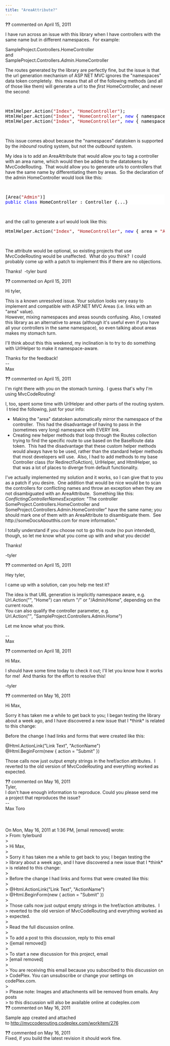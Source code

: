```yaml
---
title: "AreaAttribute?"
---
```

<div id="comment-598194" class="discussion-comment op">
   <div class="discussion-header"><b>??</b> commented on 
      <time datetime="2011-04-15T13:24:43.917-07:00" title="2011-04-15T13:24:43.917-07:00">April 15, 2011</time>
   </div>
   <div class="discussion-message">
<p>I have run across an issue with this library when I have controllers with the same name but in different namespaces. &nbsp;For example:</p>
<p>SampleProject.Controllers.HomeController<br>
and<br>
SampleProject.Controllers.<em>Admin</em>.HomeController</p>
<p>The routes generated by the library are perfectly fine, but the issue is that the url generation mechanism of ASP NET MVC ignores the &quot;namespaces&quot; data token completely. &nbsp;this means that all of the following methods (and all of those like them) will
 generate a url to the <em>first</em> HomeController, and never the second:</p>
<p>&nbsp;</p>
<div style="color:black; background-color:white">
<pre>HtmlHelper.Action(<span style="color:#a31515">&quot;Index&quot;</span>, <span style="color:#a31515">&quot;HomeController&quot;</span>);
HtmlHelper.Action(<span style="color:#a31515">&quot;Index&quot;</span>, <span style="color:#a31515">&quot;HomeController&quot;</span>, <span style="color:blue">new</span> { namespaces = <span style="color:blue">new</span> [] {<span style="color:#a31515">&quot;SampleProject.Controllers.Admin&quot;</span>} });
HtmlHelper.Action(<span style="color:#a31515">&quot;Index&quot;</span>, <span style="color:#a31515">&quot;HomeController&quot;</span>, <span style="color:blue">new</span> { namespaces = <span style="color:blue">new</span> [] {<span style="color:#a31515">&quot;SampleProject.Controllers&quot;</span>} });
</pre>
</div>
<p>&nbsp;</p>
<p>This issue comes about because the &quot;namespaces&quot; datatoken is supported by the <em>
inbound</em>&nbsp;routing system, but not the <em>outbound</em>&nbsp;system.</p>
<p>My idea is to add an AreaAttribute that would allow you to tag a controller with an area name, which would then be added to the datatokens by MvcCodeRouting. &nbsp;That would allow you to generate urls to controllers that have the same name by differentiating
 them by areas. &nbsp;So the declaration of the admin HomeController would look like this:</p>
<p>&nbsp;</p>
<div style="color:black; background-color:white">
<pre>[Area(<span style="color:#a31515">&quot;Admin&quot;</span>)]
<span style="color:blue">public</span> <span style="color:blue">class</span> HomeController : Controller {...}
</pre>
</div>
<p>&nbsp;</p>
<p>and the call to generate a url would look like this:</p>
<p></p>
<div style="color:black; background-color:white">
<pre>HtmlHelper.Action(<span style="color:#a31515">&quot;Index&quot;</span>, <span style="color:#a31515">&quot;HomeController&quot;</span>, <span style="color:blue">new</span> { area = <span style="color:#a31515">&quot;Admin&quot;</span> });
</pre>
</div>
<p></p>
<p>&nbsp;</p>
<p>The attribute would be optional, so existing projects that use MvcCodeRouting would be&nbsp;unaffected. &nbsp;What do you think? &nbsp;I could probably come up with a patch to implement this if there are no objections.</p>
<p>Thanks! &nbsp;-tyler burd</p>
</div>
</div>
<div id="comment-598214" class="discussion-comment">
   <div class="discussion-header"><b>??</b> commented on 
      <time datetime="2011-04-15T14:04:15.803-07:00" title="2011-04-15T14:04:15.803-07:00">April 15, 2011</time>
   </div>
   <div class="discussion-message"><p>Hi tyler,</p>
<p>This is a known unresolved issue. Your solution looks very easy to implement and compatible with ASP.NET MVC Areas (i.e. links with an "area" value).<br />However, mixing namespaces and areas sounds confusing. Also, I created this library as an alternative to areas (although it's useful even if you have all your controllers in the same namespace), so even talking about areas makes my stomach turn.</p>
<p>I'll think about this this weekend, my inclination is to try to do something with UrlHelper to make it namespace-aware.</p>
<p>Thanks for the feedback!<br />--<br />Max</p></div>
</div>
<div id="comment-598221" class="discussion-comment">
   <div class="discussion-header"><b>??</b> commented on 
      <time datetime="2011-04-15T14:18:12.273-07:00" title="2011-04-15T14:18:12.273-07:00">April 15, 2011</time>
   </div>
   <div class="discussion-message"><p>I'm right there with you on the stomach turning. &nbsp;I guess that's why I'm using MvcCodeRouting!</p>
<p>I, too, spent some time with UrlHelper and other parts of the routing system. &nbsp;I tried the following, just for your info:</p>
<ul>
<li>Making the "area" datatoken automatically mirror the namespace of the controller. &nbsp;This had the disadvantage of having to pass in the (sometimes very long) namespace with EVERY link.</li>
<li>Creating new helper methods that loop through the Routes collection trying to find the specific route to use based on the BaseRoute data token. &nbsp;This had the disadvantage that these custom helper methods would always have to be used, rather than the standard helper methods that most developers will use. &nbsp;Also, I had to add methods to my base Controller class (for RedirectToAction), UrlHelper, and HtmlHelper, so that was a lot of places to diverge from default functionality.</li>
</ul>
<p>I've actually implemented my solution and it works, so I can give that to you as a patch if you desire. &nbsp;One addition that would be nice would be to scan the controllers for conflicting names and throw an exception when they are not disambiguated with an AreaAttribute. &nbsp;Something like this:<br /><em>ConflictingControllerNamesException</em>: "The controller SomeProject.Controllers.HomeController and SomeProject.Controllers.Admin.HomeController" have the same name; you should mark one of them with an AreaAttribute to disambiguate them. &nbsp;See http://someDocsAboutthis.com for more information."</p>
<p>I totally understand if you choose not to go this route (no pun intended), though, so let me know what you come up with and what you decide!</p>
<p>Thanks!</p>
<p>-tyler</p></div>
</div>
<div id="comment-598327" class="discussion-comment">
   <div class="discussion-header"><b>??</b> commented on 
      <time datetime="2011-04-15T23:29:06.153-07:00" title="2011-04-15T23:29:06.153-07:00">April 15, 2011</time>
   </div>
   <div class="discussion-message"><p>Hey tyler,</p>
<p>I came up with a solution, can you help me test it?</p>
<p>The idea is that URL generation is implicitly namespace aware, e.g.&nbsp;<br />Url.Action("", "Home") can return "/" or "/Admin/Home", depending on the current route. <br />You can also qualify the controller parameter, e.g.&nbsp;<br />Url.Action("", "SampleProject.Controllers.Admin.Home")</p>
<p>Let me know what you think.</p>
<p>--<br />Max</p></div>
</div>
<div id="comment-599358" class="discussion-comment">
   <div class="discussion-header"><b>??</b> commented on 
      <time datetime="2011-04-18T13:49:19.313-07:00" title="2011-04-18T13:49:19.313-07:00">April 18, 2011</time>
   </div>
   <div class="discussion-message"><p>Hi Max.</p>
<p>I should have some time today to check it out; I'll let you know how it works for me! &nbsp;And thanks for the effort to resolve this!</p>
<p>-tyler</p></div>
</div>
<div id="comment-613456" class="discussion-comment">
   <div class="discussion-header"><b>??</b> commented on 
      <time datetime="2011-05-16T10:36:23.757-07:00" title="2011-05-16T10:36:23.757-07:00">May 16, 2011</time>
   </div>
   <div class="discussion-message"><p>Hi Max,</p>
<p>Sorry it has taken me a while to get back to you; I began testing the library about a week ago, and I have discovered a new issue that I *think* is related to this change:</p>
<p>Before the change I had links and forms that were created like this:</p>
<p>@Html.ActionLink("Link Text", "ActionName")<br />@Html.BeginForm(new { action = "Submit" })&nbsp;</p>
<p>Those calls now just output empty strings in the href/action attributes. &nbsp;I reverted to the old version of MvcCodeRouting and everything worked as expected.</p></div>
</div>
<div id="comment-613489" class="discussion-comment">
   <div class="discussion-header"><b>??</b> commented on 
      <time datetime="2011-05-16T11:38:59.93-07:00" title="2011-05-16T11:38:59.93-07:00">May 16, 2011</time>
   </div>
   <div class="discussion-message">Tyler,<br>
I don't have enough information to reproduce. Could you please send me<br>
a project that reproduces the issue?<br>
--<br>
Max Toro<br>
<br>
<br>
<br>
On Mon, May 16, 2011 at 1:36 PM, [email removed] wrote:<br>
&gt; From: tylerburd<br>
&gt;<br>
&gt; Hi Max,<br>
&gt;<br>
&gt; Sorry it has taken me a while to get back to you; I began testing the<br>
&gt; library about a week ago, and I have discovered a new issue that I *think*<br>
&gt; is related to this change:<br>
&gt;<br>
&gt; Before the change I had links and forms that were created like this:<br>
&gt;<br>
&gt; @Html.ActionLink(&quot;Link Text&quot;, &quot;ActionName&quot;)<br>
&gt; @Html.BeginForm(new { action = &quot;Submit&quot; })<br>
&gt;<br>
&gt; Those calls now just output empty strings in the href/action attributes. &nbsp;I<br>
&gt; reverted to the old version of MvcCodeRouting and everything worked as<br>
&gt; expected.<br>
&gt;<br>
&gt; Read the full discussion online.<br>
&gt;<br>
&gt; To add a post to this discussion, reply to this email<br>
&gt; ([email removed])<br>
&gt;<br>
&gt; To start a new discussion for this project, email<br>
&gt; [email removed]<br>
&gt;<br>
&gt; You are receiving this email because you subscribed to this discussion on<br>
&gt; CodePlex. You can unsubscribe or change your settings on codePlex.com.<br>
&gt;<br>
&gt; Please note: Images and attachments will be removed from emails. Any posts<br>
&gt; to this discussion will also be available online at codeplex.com</div>
</div>
<div id="comment-613521" class="discussion-comment">
   <div class="discussion-header"><b>??</b> commented on 
      <time datetime="2011-05-16T12:40:06.177-07:00" title="2011-05-16T12:40:06.177-07:00">May 16, 2011</time>
   </div>
   <div class="discussion-message"><p>Sample app created and attached to&nbsp;<a href="http://mvccoderouting.codeplex.com/workitem/276">http://mvccoderouting.codeplex.com/workitem/276</a></p></div>
</div>
<div id="comment-613618" class="discussion-comment">
   <div class="discussion-header"><b>??</b> commented on 
      <time datetime="2011-05-16T15:54:39.833-07:00" title="2011-05-16T15:54:39.833-07:00">May 16, 2011</time>
   </div>
   <div class="discussion-message">Fixed, if you build the latest revision it should work fine.</div>
</div>